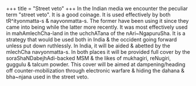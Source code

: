 +++
title = "Street veto"
+++
In the Indian media we encounter the peculiar term "street veto". It is a good coinage. It is used effectively by both tR^ityonmatta-s & nayvonmatta-s. The former have been using it since they came into being while the latter more recently. It was most effectively used in mahAmlechCha-land in the uchchATana of the nAri~NgapuruSha. It is a strategy that would be used both in India & the occident going forward unless put down ruthlessly. In India, it will be aided & abetted by the mlechCha navyonmatta-s. In both places it will be provided full cover by the soraShaNDabejhAdi-backed MSM & the likes of mukhagiri, reNugiri, guggulu & talcum powder. This cover will be aimed at dampening/heading off counter-mobilization through electronic warfare & hiding the dahana & bha~njana used in the street veto.